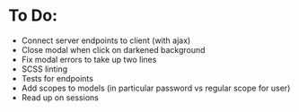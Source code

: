 # To Do:


- Connect server endpoints to client (with ajax)
- Close modal when click on darkened background
- Fix modal errors to take up two lines
- SCSS linting
- Tests for endpoints
- Add scopes to models (in particular password vs regular scope for user)
- Read up on sessions